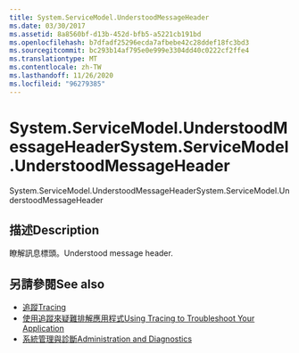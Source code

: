 ```yaml
---
title: System.ServiceModel.UnderstoodMessageHeader
ms.date: 03/30/2017
ms.assetid: 8a8560bf-d13b-452d-bfb5-a5221cb191bd
ms.openlocfilehash: b7dfadf25296ecda7afbebe42c28ddef18fc3bd3
ms.sourcegitcommit: bc293b14af795e0e999e3304dd40c0222cf2ffe4
ms.translationtype: MT
ms.contentlocale: zh-TW
ms.lasthandoff: 11/26/2020
ms.locfileid: "96279385"
---
```

# <a name="systemservicemodelunderstoodmessageheader"></a><span data-ttu-id="e5fd9-102">System.ServiceModel.UnderstoodMessageHeader</span><span class="sxs-lookup"><span data-stu-id="e5fd9-102">System.ServiceModel.UnderstoodMessageHeader</span></span>

<span data-ttu-id="e5fd9-103">System.ServiceModel.UnderstoodMessageHeader</span><span class="sxs-lookup"><span data-stu-id="e5fd9-103">System.ServiceModel.UnderstoodMessageHeader</span></span>  
  
## <a name="description"></a><span data-ttu-id="e5fd9-104">描述</span><span class="sxs-lookup"><span data-stu-id="e5fd9-104">Description</span></span>  

 <span data-ttu-id="e5fd9-105">瞭解訊息標頭。</span><span class="sxs-lookup"><span data-stu-id="e5fd9-105">Understood message header.</span></span>  
  
## <a name="see-also"></a><span data-ttu-id="e5fd9-106">另請參閱</span><span class="sxs-lookup"><span data-stu-id="e5fd9-106">See also</span></span>

- [<span data-ttu-id="e5fd9-107">追蹤</span><span class="sxs-lookup"><span data-stu-id="e5fd9-107">Tracing</span></span>](index.md)
- [<span data-ttu-id="e5fd9-108">使用追蹤來疑難排解應用程式</span><span class="sxs-lookup"><span data-stu-id="e5fd9-108">Using Tracing to Troubleshoot Your Application</span></span>](using-tracing-to-troubleshoot-your-application.md)
- [<span data-ttu-id="e5fd9-109">系統管理與診斷</span><span class="sxs-lookup"><span data-stu-id="e5fd9-109">Administration and Diagnostics</span></span>](../index.md)

